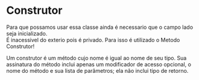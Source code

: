 # Construtor

Para que possamos usar essa classe ainda é necessario que o campo lado seja inicializado.<br>
É inacessivel do exterio pois é privado. Para isso é utilizado o Metodo Construtor!
<br>

Um construtor é um método cujo nome é igual ao nome de seu tipo. Sua assinatura do método inclui apenas um modificador de acesso opcional, o nome do método e sua lista de parâmetros; ela não inclui tipo de retorno. 
